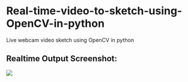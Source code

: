 # Real-time-video-to-sketch-using-OpenCV-in-python
Live webcam video sketch using OpenCV in python

## Realtime Output Screenshot:
![](hs://github.com/pratheepknadar/Real-time-video-to-sketch-using-OpenCV-in-python/blob/main/Screenshot%20(38).png)
